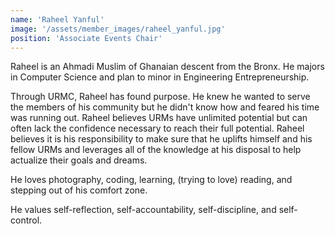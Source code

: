 ```yaml
---
name: 'Raheel Yanful'
image: '/assets/member_images/raheel_yanful.jpg'
position: 'Associate Events Chair'
---
```


Raheel is an Ahmadi Muslim of Ghanaian descent from the Bronx. He majors in Computer Science and plan to minor in Engineering Entrepreneurship. 

Through URMC, Raheel has found purpose. He knew he wanted to serve the members of his community but he didn't know how and feared his time was running out. Raheel believes URMs have unlimited potential but can often lack the confidence necessary to reach their full potential. Raheel believes it is his responsibility to make sure that he uplifts himself and his fellow URMs and leverages all of the knowledge at his disposal to help actualize their goals and dreams.

He loves photography, coding, learning, (trying to love) reading, and stepping out of his comfort zone.

He values self-reflection, self-accountability, self-discipline, and self-control.
